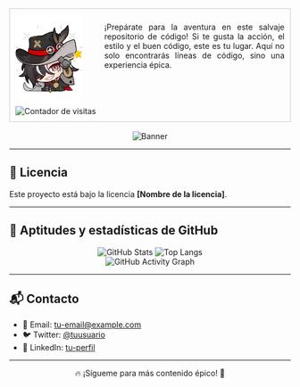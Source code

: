 <div style="width: fit-content; border: 1px solid #ccc; padding: 10px; overflow: hidden;">

  <!-- Imagen y contador flotando a la izquierda -->
  <div style="float: left; margin-right: 15px; text-align: center;">
    <img src="bot.png" alt="Avatar" width="120" style="border-radius: 10px; display: block;">
    <img src="https://komarev.com/ghpvc/?username=FaceMdfk&style=flat-square&color=000000&label=" alt="Contador de visitas" style="margin-top: 5px;">
  </div>

  <!-- Texto que se adapta a la imagen -->
  <p style="text-align: justify; font-size: 14px;">
    ¡Prepárate para la aventura en este salvaje repositorio de código!  
    Si te gusta la acción, el estilo y el buen código, este es tu lugar.  
    Aquí no solo encontrarás líneas de código, sino una experiencia épica.
  </p>

</div>




<br>

<div align="center">
  <img src="some-boothill-gifs-v0-s34gs2v5zoqc1.gif" alt="Banner">
</div>




<hr>

<h2>📄 Licencia</h2>
<p>Este proyecto está bajo la licencia <strong>[Nombre de la licencia]</strong>.</p>

<hr>

<h2>🚀 Aptitudes y estadísticas de GitHub</h2>

<div align="center">
  <img src="https://github-readme-stats.vercel.app/api?username=FaceMdfk&show_icons=true&theme=tokyonight" alt="GitHub Stats" />
  <img src="https://github-readme-stats.vercel.app/api/top-langs/?username=FaceMdfk&layout=compact&theme=tokyonight" alt="Top Langs" />
  <br>
  <img src="https://github-readme-activity-graph.vercel.app/graph?username=FaceMdfk&theme=react-dark" alt="GitHub Activity Graph" />
</div>

<hr>

<h2>📬 Contacto</h2>
<ul>
  <li>📧 Email: <a href="mailto:tu-email@example.com">tu-email@example.com</a></li>
  <li>🐦 Twitter: <a href="https://twitter.com/tuusuario">@tuusuario</a></li>
  <li>💼 LinkedIn: <a href="https://linkedin.com/in/tuusuario">tu-perfil</a></li>
</ul>

<hr>

<p align="center">🔥 ¡Sígueme para más contenido épico! 🚀</p>
